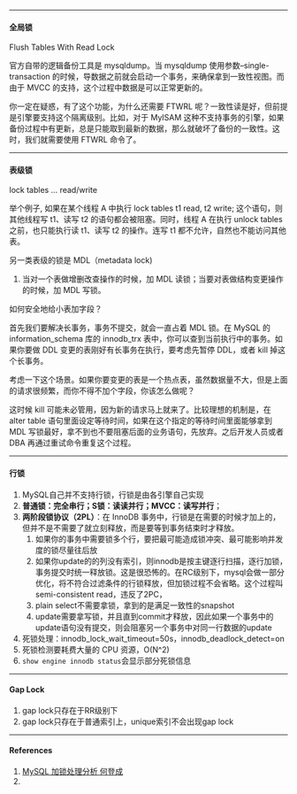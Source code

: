 

---

#### 全局锁

Flush Tables With Read Lock

官方自带的逻辑备份工具是 mysqldump。当 mysqldump 使用参数–single-transaction 的时候，导数据之前就会启动一个事务，来确保拿到一致性视图。而由于 MVCC 的支持，这个过程中数据是可以正常更新的。

你一定在疑惑，有了这个功能，为什么还需要 FTWRL 呢？一致性读是好，但前提是引擎要支持这个隔离级别。比如，对于 MyISAM 这种不支持事务的引擎，如果备份过程中有更新，总是只能取到最新的数据，那么就破坏了备份的一致性。这时，我们就需要使用 FTWRL 命令了。



---

#### 表级锁

lock tables … read/write

举个例子, 如果在某个线程 A 中执行 lock tables t1 read, t2 write; 这个语句，则其他线程写 t1、读写 t2 的语句都会被阻塞。同时，线程 A 在执行 unlock tables 之前，也只能执行读 t1、读写 t2 的操作。连写 t1 都不允许，自然也不能访问其他表。



另一类表级的锁是 MDL（metadata lock)

1. 当对一个表做增删改查操作的时候，加 MDL 读锁；当要对表做结构变更操作的时候，加 MDL 写锁。



如何安全地给小表加字段？

首先我们要解决长事务，事务不提交，就会一直占着 MDL 锁。在 MySQL 的 information_schema 库的 innodb_trx 表中，你可以查到当前执行中的事务。如果你要做 DDL 变更的表刚好有长事务在执行，要考虑先暂停 DDL，或者 kill 掉这个长事务。

考虑一下这个场景。如果你要变更的表是一个热点表，虽然数据量不大，但是上面的请求很频繁，而你不得不加个字段，你该怎么做呢？

这时候 kill 可能未必管用，因为新的请求马上就来了。比较理想的机制是，在 alter table 语句里面设定等待时间，如果在这个指定的等待时间里面能够拿到 MDL 写锁最好，拿不到也不要阻塞后面的业务语句，先放弃。之后开发人员或者 DBA 再通过重试命令重复这个过程。



----

#### 行锁



1. MySQL自己并不支持行锁，行锁是由各引擎自己实现
2. **普通锁：完全串行；S锁：读读并行；MVCC：读写并行**；
3. **两阶段锁协议（2PL）**：在 InnoDB 事务中，行锁是在需要的时候才加上的，但并不是不需要了就立刻释放，而是要等到事务结束时才释放。
   1. 如果你的事务中需要锁多个行，要把最可能造成锁冲突、最可能影响并发度的锁尽量往后放
   2. 如果你update的的列没有索引，则innodb是按主键逐行扫描，逐行加锁，事务提交时统一释放锁。这是很恐怖的。在RC级别下，mysql会做一部分优化，将不符合过滤条件的行锁释放，但加锁过程不会省略。这个过程叫semi-consistent read，违反了2PC，
   3. plain select不需要拿锁，拿到的是满足一致性的snapshot
   4. update需要拿写锁，并且直到commit才释放，因此如果一个事务中的update语句没有提交，则会阻塞另一个事务中对同一行数据的update
4. 死锁处理：innodb_lock_wait_timeout=50s，innodb_deadlock_detect=on
5. 死锁检测要耗费大量的 CPU 资源，O(N^2)
6. `show engine innodb status`会显示部分死锁信息



----

#### Gap Lock

1. gap lock只存在于RR级别下
2. gap lock只存在于普通索引上，unique索引不会出现gap lock



---

#### References

1. [MySQL 加锁处理分析 何登成](https://www.cnblogs.com/tutar/p/5878651.html)
2. 

















